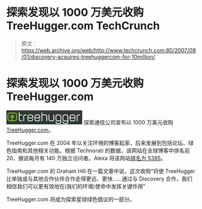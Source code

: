 # 探索发现以 1000 万美元收购 TreeHugger.com TechCrunch

> 原文：<https://web.archive.org/web/http://www.techcrunch.com:80/2007/08/01/discovery-acquires-treehuggercom-for-10million/>

# 探索发现以 1000 万美元收购 TreeHugger.com

[![treehugger.jpg](img/ef961b07dd9f84b1ebace20a4e5ecbb7.png)](https://web.archive.org/web/20221002223602/http://www.treehugger.com/) 探索通信公司宣布以 1000 万美元收购[TreeHugger.com](https://web.archive.org/web/20221002223602/http://www.treehugger.com/)。

TreeHugger.com 在 2004 年以关注环境的博客起家，后来发展到包括论坛、绿色指南和其他相关功能。根据 Technorati 的数据，该网站在全球博客中排名前 20，据说每月有 140 万独立访问者。Alexa 将该网站[排名为 5395](https://web.archive.org/web/20221002223602/http://www.alexa.com/data/details/traffic_details?q=&url=www.treehugger.com)。

TreeHugger.com 的 Graham Hill 在一篇文章中说，这次收购“将使 TreeHugger 比单独或与其他合作伙伴合作走得更远、更快……通过与 Discovery 合作，我们相信我们可以更有效地在(我们的环境)使命中发挥关键作用”

TreeHugger.com 将成为探索星球绿色倡议的一部分。